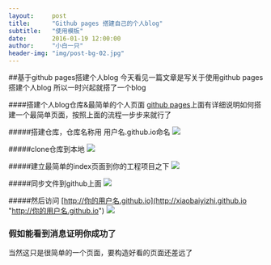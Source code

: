 ```yaml
---
layout:     post
title:      "Github pages 搭建自己的个人blog"
subtitle:   "使用模板"
date:       2016-01-19 12:00:00
author:     "小白一只"
header-img: "img/post-bg-02.jpg"
---
```



##基于github pages搭建个人blog
今天看见一篇文章是写关于使用github pages搭建个人blog
所以一时兴起就搭了一个blog

####搭建个人blog仓库&最简单的个人页面
[github pages](https://pages.github.com/ "github pages上面有详细说明如何搭建一个最简单页面")上面有详细说明如何搭建一个最简单页面，按照上面的流程一步步来就行了

#####搭建仓库，仓库名称用 用户名.github.io命名
![](https://raw.githubusercontent.com/xiaobaiyizhi/xiaobaiyizhi.github.io/master/img/create-firstblog/pages-create1.png)

#####clone仓库到本地
![](https://raw.githubusercontent.com/xiaobaiyizhi/xiaobaiyizhi.github.io/master/img/create-firstblog/pages-create2.png)

#####建立最简单的index页面到你的工程项目之下
![](https://raw.githubusercontent.com/xiaobaiyizhi/xiaobaiyizhi.github.io/master/img/create-firstblog/pages-create3.png)

#####同步文件到github上面
![](https://raw.githubusercontent.com/xiaobaiyizhi/xiaobaiyizhi.github.io/master/img/create-firstblog/pages-create4.png)

#####然后访问 [http://你的用户名.github.io](http://xiaobaiyizhi.github.io "http://你的用户名.github.io")
![](https://raw.githubusercontent.com/xiaobaiyizhi/xiaobaiyizhi.github.io/master/img/create-firstblog/pages-create5.png)

### 假如能看到消息证明你成功了
当然这只是很简单的一个页面，要构造好看的页面还差远了